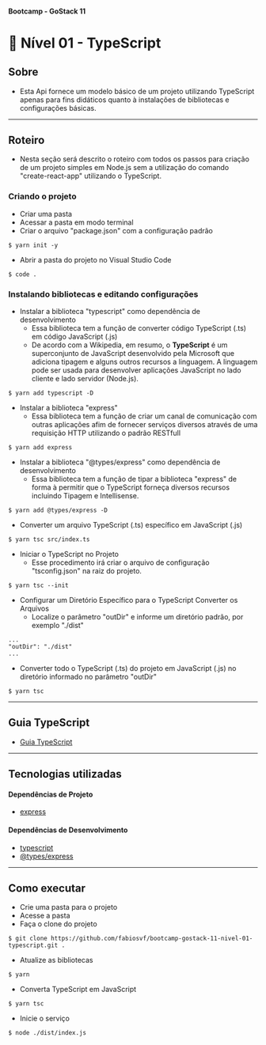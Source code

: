 ####  Bootcamp - GoStack 11
# 🚀 Nível 01 - TypeScript

## Sobre

- Esta Api fornece um modelo básico de um projeto utilizando TypeScript apenas para fins didáticos quanto à instalações de bibliotecas e configurações básicas.

---

## Roteiro

- Nesta seção será descrito o roteiro com todos os passos para criação de um projeto simples em Node.js sem a utilização do comando "create-react-app" utilizando o TypeScript.

### Criando o projeto
- Criar uma pasta
- Acessar a pasta em modo terminal
- Criar o arquivo "package.json" com a configuração padrão
```
$ yarn init -y
```
- Abrir a pasta do projeto no Visual Studio Code
```
$ code .
```
### Instalando bibliotecas e editando configurações
- Instalar a biblioteca "typescript" como dependência de desenvolvimento
  - Essa biblioteca tem a função de converter código TypeScript (.ts) em código JavaScript (.js)
  - De acordo com a Wikipedia, em resumo, o **TypeScript** é um superconjunto de JavaScript desenvolvido pela Microsoft que adiciona tipagem e alguns outros recursos a linguagem. A linguagem pode ser usada para desenvolver aplicações JavaScript no lado cliente e lado servidor (Node.js).
```
$ yarn add typescript -D
```
- Instalar a biblioteca "express"
  - Essa biblioteca tem a função de criar um canal de comunicação com outras aplicações afim de fornecer serviços diversos através de uma requisição HTTP utilizando o padrão RESTfull
```
$ yarn add express
```
- Instalar a biblioteca "@types/express" como dependência de desenvolvimento
  - Essa biblioteca tem a função de tipar a biblioteca "express" de forma à permitir que o TypeScript forneça diversos recursos incluindo Tipagem e Intellisense.
```
$ yarn add @types/express -D
```
-  Converter um arquivo TypeScript (.ts) específico em JavaScript (.js)
```
$ yarn tsc src/index.ts
```
- Iniciar o TypeScript no Projeto
  - Esse procedimento irá criar o arquivo de configuração "tsconfig.json" na raiz do projeto.
```
$ yarn tsc --init
```
- Configurar um Diretório Específico para o TypeScript Converter os Arquivos
  - Localize o parâmetro "outDir" e informe um diretório padrão, por exemplo "./dist"
```
...
"outDir": "./dist"
...
```
- Converter todo o TypeScript (.ts) do projeto em JavaScript (.js) no diretório informado no parâmetro "outDir"
```
$ yarn tsc
```

---

## Guia TypeScript

- [Guia TypeScript](https://www.notion.so/Typescript-5712aeab312d44fcba0aa88895caad36)

---

## Tecnologias utilizadas

#### Dependências de Projeto
- [express](https://yarnpkg.com/package/express)

#### Dependências de Desenvolvimento
- [typescript](https://yarnpkg.com/package/typescript)
- [@types/express](https://yarnpkg.com/package/@types/express)

---

## Como executar
- Crie uma pasta para o projeto
- Acesse a pasta
- Faça o clone do projeto
```
$ git clone https://github.com/fabiosvf/bootcamp-gostack-11-nivel-01-typescript.git .
```
- Atualize as bibliotecas
```
$ yarn
```
- Converta TypeScript em JavaScript
```
$ yarn tsc
```
- Inicie o serviço
```
$ node ./dist/index.js
```